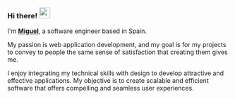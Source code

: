 ### Hi there! <img src="https://emojis.slackmojis.com/emojis/images/1536351075/4594/blob-wave.gif" width="25"/>

I'm [**Miguel**](https://miguel-rodriguez.vercel.app), a software engineer based in Spain.

My passion is web application development, and my goal is for my projects to convey to people the same sense of satisfaction that creating them gives me.

I enjoy integrating my technical skills with design to develop attractive and effective applications. My objective is to create scalable and efficient software that offers compelling and seamless user experiences.
